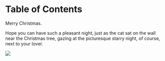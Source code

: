 # Table of Contents



Merry Christmas.

Hope you can have such a pleasant night, just as the cat sat on the wall near the Christmas tree, gazing at the picturesque starry night, of course, next to your lover.

<a href="https://asciinema.org/a/217953" target="_blank"><img src="https://asciinema.org/a/217953.svg" /></a>

